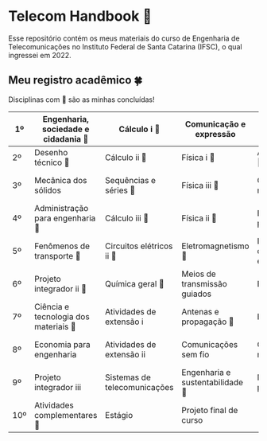 # Telecom Handbook 🌱

Esse repositório contém os meus materiais do curso de Engenharia de Telecomunicações no Instituto Federal de Santa Catarina (IFSC), o qual ingressei em 2022.

## Meu registro acadêmico 🍀

Disciplinas com 🌸 são as minhas concluídas!

| 1º | Engenharia, sociedade e cidadania 🌸 | Cálculo i 🌸 | Comunicação e expressão | Geometria analítica 🌸 | Programação i 🌸 | Projeto integrador i 🌸 |  |
|---|---|---|---|---|---|---|---|
| 2º | Desenho técnico 🌸 | Cálculo ii 🌸 | Física i 🌸 | Álgebra linear 🌸 | Eletrônica digital i 🌸 | Programação ii 🌸 |  |
| 3º | Mecânica dos sólidos | Sequências e séries 🌸 | Física iii 🌸 | Cálculo numérico 🌸 | Eletrônica digital ii 🌸 | Programação orientada a objetos 🌸 | Circuitos elétricos i 🌸 |
| 4º | Administração para engenharia 🌸 | Cálculo iii 🌸 | Física ii 🌸 | Estatística e probabilidade 🌸 | Arquitetura e organização de computadores 🌸 | Sinais e sistemas 🌸 |  |
| 5º | Fenômenos de transporte 🌸 | Circuitos elétricos ii 🌸 | Eletromagnetismo 🌸 | Laboratório de circuitos elétricos 🌸 | Processamento de sinais digitais 🌸 | Redes de computadores i 🌸 | Sistemas operacionais 🌸 |
| 6º | Projeto integrador ii 🌸 | Química geral 🌸 | Meios de transmissão guiados | Eletrônica i 🌸 | Processos estocásticos 🌸 | Sistemas distribuídos |  |
| 7º | Ciência e tecnologia dos materiais 🌸 | Atividades de extensão i | Antenas e propagação 🌸 | Eletrônica ii | Microcontroladores | Sistemas de comunicação | Redes de computadores ii |
| 8º | Economia para engenharia | Atividades de extensão ii | Comunicações sem fio | Circuitos de radiofrequência | Sistemas embarcados | Unidade curricular optativa i 🌸 |  |
| 9º | Projeto integrador iii | Sistemas de telecomunicações | Engenharia e sustentabilidade 🌸 | Metodologia de pesquisa | Unidade curricular optativa ii 🌸 | Unidade curricular optativa iii |  |
| 10º | Atividades complementares 🌸 | Estágio | Projeto final de curso |  |  |  |  |

